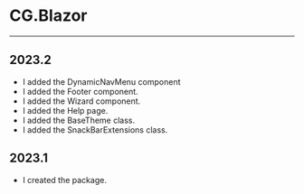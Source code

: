# CG.Blazor
---

## 2023.2

* I added the DynamicNavMenu component
* I added the Footer component.
* I added the Wizard component.
* I added the Help page.
* I added the BaseTheme class.
* I added the SnackBarExtensions class.

## 2023.1

* I created the package.

